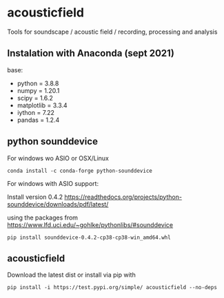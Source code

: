 # acousticfield
Tools for soundscape / acoustic field / recording, processing and analysis

## Instalation with Anaconda (sept 2021)
base:
- python = 3.8.8
- numpy = 1.20.1
- scipy = 1.6.2
- matplotlib = 3.3.4
- iython = 7.22
- pandas = 1.2.4

## python sounddevice
For windows wo ASIO or OSX/Linux

`conda install -c conda-forge python-sounddevice`

For windows with ASIO support:

Install version 0.4.2
https://readthedocs.org/projects/python-sounddevice/downloads/pdf/latest/

using the packages from 
https://www.lfd.uci.edu/~gohlke/pythonlibs/#sounddevice

`pip install sounddevice-0.4.2-cp38-cp38-win_amd64.whl`

## acousticfield

Download the latest dist or install via pip with

`pip install -i https://test.pypi.org/simple/ acousticfield --no-deps`

